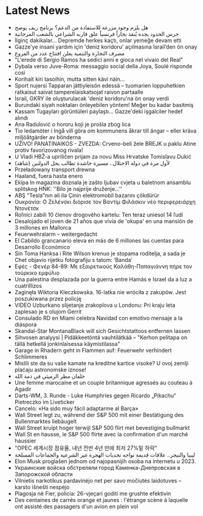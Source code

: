 # Latest News
-  هل يلزم وجود مزرعة للاستفادة من الدعم؟ برنامج ريف يوضح
-  حرس الحدود بجدة يُنقذ بحاراً فرنسياً علق قاربه الشراعي بالشعب المرجانية
-  İlginç dakikalar... Depremde herkes kaçtı, onlar yemeğe devam etti
-  Gazze’ye insani yardım için 'deniz koridoru' açılmasına İsrail’den ön onay
-  مصرف التجارة والتنمية يعلن افتتاح عدد من الفروع
-  "L'erede di Sergio Ramos ha sedici anni e gioca nel vivaio del Real"
-  Dybala verso Juve-Roma: messaggio social della Joya, Soulé risponde così
-  Korihait kiri tasoihin, mutta sitten kävi näin...
-  Sport nujersi Tapparan jättiyleisön edessä – tuomarien loppuhetkien ratkaisut saivat tamperelaiskatsojat raivon partaalle
-  İsrail, GKRY ile oluşturulacak 'deniz koridoru'na ön onay verdi
-  Burundaki siyah noktaları önleyebilen yöntem! Meğer bu kadar basitmiş
-  Kassam Tugayları görüntüleri paylaştı... Gazze'deki işgalciler hedef alındı
-  Ana Radulović o hororu koji je prošla zbog lica
-  Tio ledamöter i Ingå vill göra om kommunens åkrar till ängar – eller kräva miljöåtgärder av bönderna
-  UŽIVO! PANATINAIKOS - ZVEZDA: Crveno-beli žele BREJK u paklu Atine protiv favorizovanog rivala!
-  U Vladi HBŽ-a upriličen prijam za novu Miss Hrvatske Tomislavu Dukić
-  لأول مرة في دولة الاحتلال.. مسيرة حاشدة تطالب بحل الدولتين (شاهد)
-  Przeładowany transport drewna
-  Haaland, fuera hasta enero
-  Ekipa In magazina doznala je zašto ljubav cvjeta u baletnom ansamblu splitskog HNK: ''Bilo je najprije druženje...''
-  ABŞ "Tesla"nın əli ilə Çinin elektromobil bazarını çökdürür
-  Ουκρανία: Ο Ζελένσκι διόρισε τον Βαντίμ Φιλάσκιν νέο περιφερειάρχη Ντονέτσκ
-  Roľníci zabili 10 členov drogového kartelu: Ten teraz uniesol 14 ľudí
-  Desalojado el joven de 21 años que vivía de 'okupa' en una mansión de 3 millones en Mallorca
-  Feuerwehralarm – weitergedacht
-  El Cabildo grancanario eleva en más de 6 millones las cuentas para Desarrollo Económico
-  Sin Toma Hanksa i Rite Wilson krenuo je stopama roditelja, a sada je Chet objavio rijetku fotografiju s tatom: ‘Banda‘
-  Εφές - Φενέρ 84-89: Με εξαιρετικούς Καλάθη-Παπαγιάννη πήρε τον τούρκικο εμφύλιο
-  Una palestina desplazada por la guerra entre Hamás e Israel da a luz a cuatrillizos
-  Zaginęła Wiktoria Kleczkowska. 16-latka nie wróciła z zakupów. Jest poszukiwana przez policję
-  VIDEO Uzburkano slijetanje zrakoplova u Londonu: Pri kraju leta zaplesao je s olujom Gerrit
-  Consulado RD en Miami celebra Navidad con emotivo mensaje a la diáspora
-  Skandal-Star MontanaBlack will sich Gesichtstattoos entfernen lassen
-  Sihvosen analyysi | Pidäkkeetöntä vauhtilätkää – "Kerhon pelitapa on tällä hetkellä jonkinlaisessa käymistilassa"
-  Garage in Rhadern geht in Flammen auf: Feuerwehr verhindert Schlimmeres
-  Mislili ste da su vaše kamate na kreditne kartice visoke? U ovoj zemlji plaćaju astronomske iznose!
-  خلفان مطر الرميثي في ذمة الله
-  Une femme marocaine et un couple britannique agressés au couteau à Agadir
-  Darts-WM, 3. Runde - Luke Humphries gegen Ricardo „Pikachu“ Pietreczko im Liveticker
-  Cancelo: «Ha sido muy fácil adaptarme al Barça»
-  Wall Street legt zu, während der S&P 500 mit einer Bestätigung des Bullenmarktes liebäugelt
-  Wall Street kruipt hoger terwijl S&P 500 flirt met bevestiging bullmarkt
-  Wall St en hausse, le S&P 500 flirte avec la confirmation d'un marché haussier
-  "OPEC 세계시장 점유율, 내년 전반 4년 만에 최저 27%밑 하락"
-  ليبيا والنيجر.. علاقات قديمة تواجه تحديات الهجرة غير الشرعية والجماعات المسلحة
-  Elon Musk proglašen jednom od najopasnijih osoba na internetu u 2023.
-  Украинские войска обстреляли город Каменка-Днепровская в Запорожской области
-  Vilnietis narkotikus pardavinėjo net per savo močiutės laidotuves – karsto išnešti nespėjo
-  Plagosja në Fier, policia: 26-vjeçari goditi me grushte efektivin
-  Des centaines de carrés orange et jaunes : l'étrange scène à laquelle ont assisté des passagers d'un avion en plein vol
